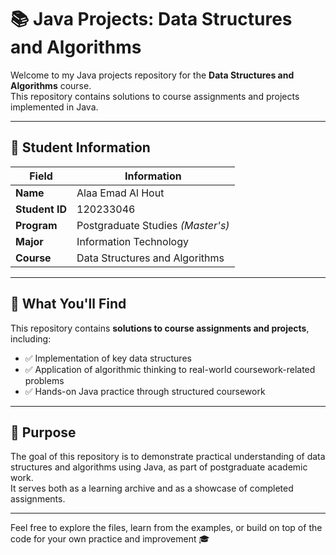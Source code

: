 # 📚 Java Projects: Data Structures and Algorithms

Welcome to my Java projects repository for the **Data Structures and Algorithms** course.  
This repository contains solutions to course assignments and projects implemented in Java.

---

## 👤 Student Information

| Field           | Information                              |
|----------------|-------------------------------------------|
| **Name**        | Alaa Emad Al Hout                         |
| **Student ID**  | 120233046                                 |
| **Program**     | Postgraduate Studies *(Master's)*         |
| **Major**       | Information Technology                    |
| **Course**      | Data Structures and Algorithms            |

---

## 📂 What You'll Find

This repository contains **solutions to course assignments and projects**, including:

- ✅ Implementation of key data structures 
- ✅ Application of algorithmic thinking to real-world coursework-related problems 
- ✅ Hands-on Java practice through structured coursework

---

## 🚀 Purpose

The goal of this repository is to demonstrate practical understanding of data structures and algorithms using Java, as part of postgraduate academic work.  
It serves both as a learning archive and as a showcase of completed assignments.

---

Feel free to explore the files, learn from the examples, or build on top of the code for your own practice and improvement 🎓
